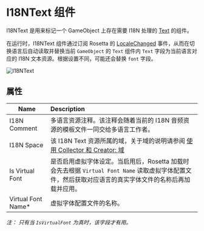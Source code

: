 # I18NText 组件

I18NText 是用来标记一个 GameObject 上存在需要 I18N 处理的 [Text](https://docs.unity3d.com/Manual/script-Text.html) 的组件。

在运行时，I18NText 组件通过订阅 Rosetta 的 [LocaleChanged](https://molingyu.github.io/RosettaDocs/api/Rosetta.Runtime.Rosetta.html#events) 事件，从而在切换语言后自动读取并替换当前 `GameObject` 的 `Text` 组件内 `Text` 字段为当前语言对应的 I18N 文本资源。根据设置不同，可能还会替换 `font` 字段。

![I18NText](../../res/i18nText.png)

## 属性
|Name|Description|
|---|:---|
|I18N Comment|多语言资源注释。该注释会随着当前的 I18N 音频资源的模板文件一同交给多语言工作者。|
|I18N Space|该 I18N Text 资源所属的域，关于域的说明请参阅 [使用 Collector 和 Creator: 域](https://molingyu.github.io/RosettaDocs/guides/useCollectorAndCreator.html#space--%E5%9F%9F)|
|Is Virtual Font|是否启用虚拟字体设定。当启用后，Rosetta 加载时会先去根据 `Virtual Font Name` 读取虚拟字体配置文件，然后获取对应语言的真实字体文件的名称后再加载并应用。|
|Virtual Font Name*|虚拟字体配置文件的名称。|

*注： 只有当 `IsVirtualFont` 为真时，该字段才有用。*